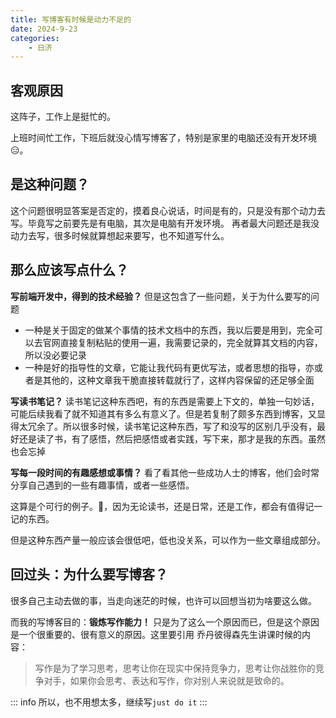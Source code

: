 ```yaml
---
title: 写博客有时候是动力不足的
date: 2024-9-23
categories:
    - 日济
---
```

## 客观原因
这阵子，工作上是挺忙的。

上班时间忙工作，下班后就没心情写博客了，特别是家里的电脑还没有开发环境😑。
## 是这种问题？
这个问题很明显答案是否定的，摸着良心说话，时间是有的，只是没有那个动力去写。毕竟写之前要先是有电脑，其次是电脑有开发环境。
再者最大问题还是我没动力去写，很多时候就算想起来要写，也不知道写什么。
## 那么应该写点什么？
**写前端开发中，得到的技术经验？**
  但是这包含了一些问题，关于为什么要写的问题
  - 一种是关于固定的做某个事情的技术文档中的东西，我以后要是用到，完全可以去官网直接复制粘贴的使用一遍，我需要记录的，完全就算其文档的内容，所以没必要记录
  - 一种是好的指导性的文章，它能让我代码有更优写法，或者思想的指导，亦或者是其他的，这种文章我干脆直接转载就行了，这样内容保留的还足够全面

**写读书笔记？**
读书笔记这种东西吧，有的东西是需要上下文的，单独一句妙话，可能后续我看了就不知道其有多么有意义了。但是若复制了颇多东西到博客，又显得太冗余了。所以很多时候，读书笔记这种东西，写了和没写的区别几乎没有，最好还是读了书，有了感悟，然后把感悟或者实践，写下来，那才是我的东西。虽然也会忘掉

**写每一段时间的有趣感想或事情？**
看了看其他一些成功人士的博客，他们会时常分享自己遇到的一些有趣事情，或者一些感悟。

这算是个可行的例子。🤨，因为无论读书，还是日常，还是工作，都会有值得记一记的东西。

但是这种东西产量一般应该会很低吧，低也没关系，可以作为一些文章组成部分。

## 回过头：为什么要写博客？
很多自己主动去做的事，当走向迷茫的时候，也许可以回想当初为啥要这么做。

而我的写博客目的：**锻炼写作能力！**
只是为了这么一个原因而已，但是这个原因是一个很重要的、很有意义的原因。这里要引用 乔丹彼得森先生讲课时候的内容：
> 写作是为了学习思考，思考让你在现实中保持竞争力，思考让你战胜你的竞争对手，如果你会思考、表达和写作，你对别人来说就是致命的。

::: info
  所以，也不用想太多，继续写```just do it```
:::
